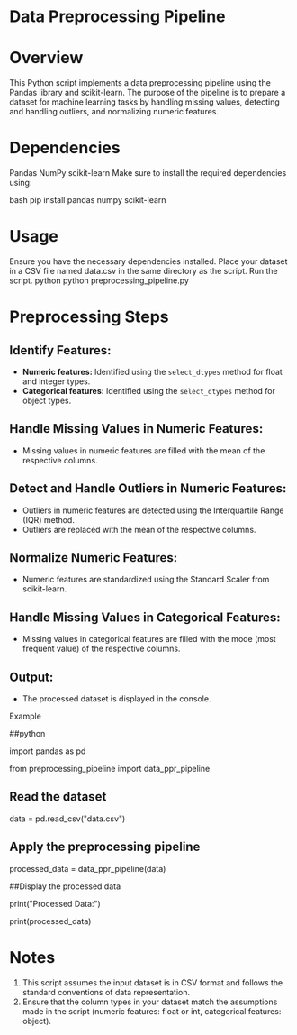 # Data Preprocessing Pipeline
# Overview
This Python script implements a data preprocessing pipeline using the Pandas library and scikit-learn. The purpose of the pipeline is to prepare a dataset for machine learning tasks by handling missing values, detecting and handling outliers, and normalizing numeric features.

# Dependencies
Pandas
NumPy
scikit-learn
Make sure to install the required dependencies using:

bash
pip install pandas numpy scikit-learn

# Usage
Ensure you have the necessary dependencies installed.
Place your dataset in a CSV file named data.csv in the same directory as the script.
Run the script.
python
python preprocessing_pipeline.py
# Preprocessing Steps
## Identify Features:
- **Numeric features:** Identified using the `select_dtypes` method for float and integer types.
- **Categorical features:** Identified using the `select_dtypes` method for object types.
## Handle Missing Values in Numeric Features:
- Missing values in numeric features are filled with the mean of the respective columns.
## Detect and Handle Outliers in Numeric Features:
- Outliers in numeric features are detected using the Interquartile Range (IQR) method.
- Outliers are replaced with the mean of the respective columns.
## Normalize Numeric Features:
- Numeric features are standardized using the Standard Scaler from scikit-learn.
## Handle Missing Values in Categorical Features:
- Missing values in categorical features are filled with the mode (most frequent value) of the respective columns.
## Output:

- The processed dataset is displayed in the console.

Example

##python

import pandas as pd

from preprocessing_pipeline import data_ppr_pipeline

## Read the dataset

data = pd.read_csv("data.csv")

## Apply the preprocessing pipeline

processed_data = data_ppr_pipeline(data)

##Display the processed data

print("Processed Data:")

print(processed_data)
# Notes
1. This script assumes the input dataset is in CSV format and follows the standard conventions of data representation.
2. Ensure that the column types in your dataset match the assumptions made in the script (numeric features: float or int, categorical features: object).






